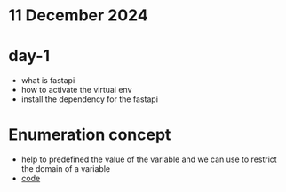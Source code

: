 # 11 December 2024

# day-1

- what is fastapi
- how to activate the virtual env
- install the dependency for the fastapi

# Enumeration concept

- help to predefined the value of the variable and we can use to restrict the domain of a variable
- [code](code.md)

